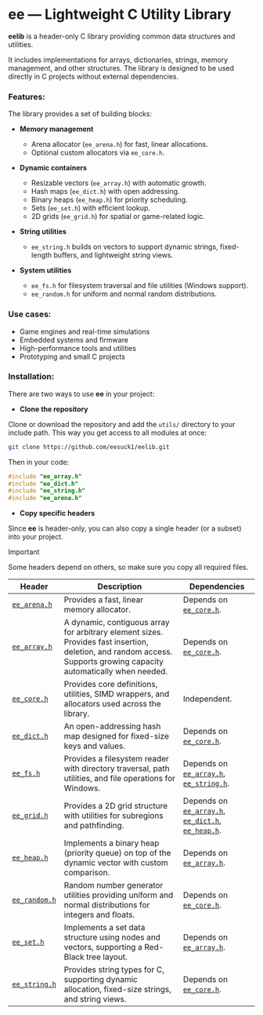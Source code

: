 # ee — Lightweight C Utility Library

**eelib** is a header-only C library providing common data structures and utilities.

It includes implementations for arrays, dictionaries, strings, memory management, and other structures. The library is designed to be used directly in C projects without external dependencies.

### **Features**:
The library provides a set of building blocks:

- **Memory management**

    - Arena allocator (```ee_arena.h```) for fast, linear allocations.
    - Optional custom allocators via ```ee_core.h```.

- **Dynamic containers**

    - Resizable vectors (```ee_array.h```) with automatic growth.
    - Hash maps (```ee_dict.h```) with open addressing.
    - Binary heaps (```ee_heap.h```) for priority scheduling.
    - Sets (```ee_set.h```) with efficient lookup.
    - 2D grids (```ee_grid.h```) for spatial or game-related logic.

- **String utilities**

    - ```ee_string.h``` builds on vectors to support dynamic strings, fixed-length buffers, and lightweight string views.

- **System utilities**

    - ```ee_fs.h``` for filesystem traversal and file utilities (Windows support).
    - ```ee_random.h``` for uniform and normal random distributions.

### **Use cases**:
- Game engines and real-time simulations
- Embedded systems and firmware
- High-performance tools and utilities
- Prototyping and small C projects

### **Installation**:

There are two ways to use **ee** in your project:

- **Clone the repository**

Clone or download the repository and add the ```utils/``` directory to your include path.
This way you get access to all modules at once:

```bash
git clone https://github.com/eesuck1/eelib.git
```

Then in your code:

```c
#include "ee_array.h"
#include "ee_dict.h"
#include "ee_string.h"
#include "ee_arena.h"
```

- **Copy specific headers**

Since **ee** is header-only, you can also copy a single header (or a subset) into your project.

> [!IMPORTANT]  
> Some headers depend on others, so make sure you copy all required files.

[//]: # (```mermaid)

[//]: # (graph TD)

[//]: # ()
[//]: # (    subgraph Independent)

[//]: # (        core[ee_core.h])

[//]: # (    end)

[//]: # ()
[//]: # (    subgraph Dependent)

[//]: # (        arena[ee_arena.h])

[//]: # (        array[ee_array.h])

[//]: # (        dict[ee_dict.h])

[//]: # (        fs[ee_fs.h])

[//]: # (        grid[ee_grid.h])

[//]: # (        heap[ee_heap.h])

[//]: # (        random[ee_random.h])

[//]: # (        set[ee_set.h])

[//]: # (        string[ee_string.h])

[//]: # (    end)

[//]: # ()
[//]: # (    grid --> array)

[//]: # (    grid --> dict)

[//]: # (    grid --> heap)

[//]: # (    heap --> array)

[//]: # (    set --> array)

[//]: # (    arena --> core)

[//]: # (    array --> core)

[//]: # (    dict --> core)

[//]: # (    fs --> array)

[//]: # (    fs --> string)

[//]: # (    random --> core)

[//]: # (    string --> core)

[//]: # ()
[//]: # (    click arena "https://github.com/eesuck1/eelib/blob/master/utils/ee_arena.h" "Open ee_arena.h")

[//]: # (    click dict "https://github.com/eesuck1/eelib/blob/master/utils/ee_dict.h" "Open ee_dict.h")

[//]: # (    click string "https://github.com/eesuck1/eelib/blob/master/utils/ee_string.h" "Open ee_string.h")

[//]: # (    click array "https://github.com/eesuck1/eelib/blob/master/utils/ee_array.h" "Open ee_array.h")

[//]: # (    click grid "https://github.com/eesuck1/eelib/blob/master/utils/ee_grid.h" "Open ee_grid.h")

[//]: # (    click heap "https://github.com/eesuck1/eelib/blob/master/utils/ee_heap.h" "Open ee_heap.h")

[//]: # (    click set "https://github.com/eesuck1/eelib/blob/master/utils/ee_set.h" "Open ee_set.h")

[//]: # (    click core "https://github.com/eesuck1/eelib/blob/master/utils/ee_core.h" "Open ee_core.h")

[//]: # (    click fs "https://github.com/eesuck1/eelib/blob/master/utils/ee_fs.h" "Open ee_fs.h")

[//]: # (    click random "https://github.com/eesuck1/eelib/blob/master/utils/ee_random.h" "Open ee_random.h")

[//]: # ()
[//]: # (```)

| Header        | Description                                                                                       | Dependencies                          |
|---------------|---------------------------------------------------------------------------------------------------|---------------------------------------|
| [`ee_arena.h`](https://github.com/eesuck1/eelib/blob/master/utils/ee_arena.h)  | Provides a fast, linear memory allocator.                                                         | Depends on [`ee_core.h`](https://github.com/eesuck1/eelib/blob/master/utils/ee_core.h). |
| [`ee_array.h`](https://github.com/eesuck1/eelib/blob/master/utils/ee_array.h)  | A dynamic, contiguous array for arbitrary element sizes. Provides fast insertion, deletion, and random access. Supports growing capacity automatically when needed. | Depends on [`ee_core.h`](https://github.com/eesuck1/eelib/blob/master/utils/ee_core.h). |
| [`ee_core.h`](https://github.com/eesuck1/eelib/blob/master/utils/ee_core.h)  | Provides core definitions, utilities, SIMD wrappers, and allocators used across the library. | Independent. |
| [`ee_dict.h`](https://github.com/eesuck1/eelib/blob/master/utils/ee_dict.h)   | An open-addressing hash map designed for fixed-size keys and values.                              | Depends on [`ee_core.h`](https://github.com/eesuck1/eelib/blob/master/utils/ee_core.h). |
| [`ee_fs.h`](https://github.com/eesuck1/eelib/blob/master/utils/ee_fs.h)  | Provides a filesystem reader with directory traversal, path utilities, and file operations for Windows. | Depends on [`ee_array.h`](https://github.com/eesuck1/eelib/blob/master/utils/ee_array.h), [`ee_string.h`](https://github.com/eesuck1/eelib/blob/master/utils/ee_string.h). |
| [`ee_grid.h`](https://github.com/eesuck1/eelib/blob/master/utils/ee_grid.h)   | Provides a 2D grid structure with utilities for subregions and pathfinding.                        | Depends on [`ee_array.h`](https://github.com/eesuck1/eelib/blob/master/utils/ee_array.h), [`ee_dict.h`](https://github.com/eesuck1/eelib/blob/master/utils/ee_dict.h), [`ee_heap.h`](https://github.com/eesuck1/eelib/blob/master/utils/ee_heap.h). |
| [`ee_heap.h`](https://github.com/eesuck1/eelib/blob/master/utils/ee_heap.h)   | Implements a binary heap (priority queue) on top of the dynamic vector with custom comparison.     | Depends on [`ee_array.h`](https://github.com/eesuck1/eelib/blob/master/utils/ee_array.h). |
| [`ee_random.h`](https://github.com/eesuck1/eelib/blob/master/utils/ee_random.h)  | Random number generator utilities providing uniform and normal distributions for integers and floats. | Depends on [`ee_core.h`](https://github.com/eesuck1/eelib/blob/master/utils/ee_core.h). |
| [`ee_set.h`](https://github.com/eesuck1/eelib/blob/master/utils/ee_set.h)    | Implements a set data structure using nodes and vectors, supporting a Red-Black tree layout.       | Depends on [`ee_array.h`](https://github.com/eesuck1/eelib/blob/master/utils/ee_array.h). |
| [`ee_string.h`](https://github.com/eesuck1/eelib/blob/master/utils/ee_string.h) | Provides string types for C, supporting dynamic allocation, fixed-size strings, and string views. | Depends on [`ee_core.h`](https://github.com/eesuck1/eelib/blob/master/utils/ee_core.h). |

